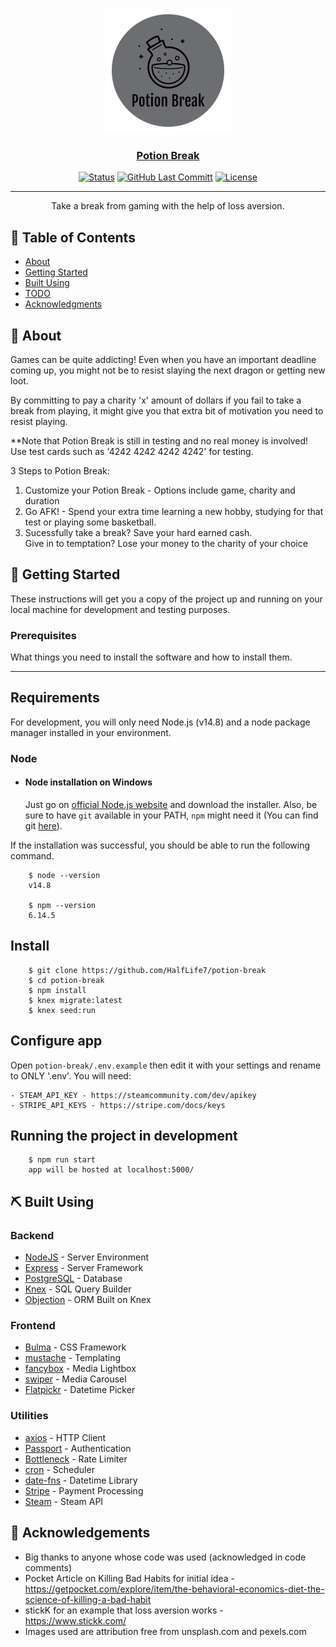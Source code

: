 <p align="center">
  <a href="https://potion-break.herokuapp.com/" rel="noopener">
 <img width=200px height=200px src="https://github.com/HalfLife7/potion-break/blob/master/public/images/big-potion-break-logo.png?raw=true" alt="Project logo"></a>
</p>

<h3 align="center"><a href="https://potion-break.herokuapp.com/">Potion Break</a></h3>

<div align="center">

[![Status](https://img.shields.io/badge/status-active-success.svg)]()
[![GitHub Last Committ](https://img.shields.io/github/last-commit/HalfLife7/potion-break)](https://github.com/HalfLife7/potion-break/commits/master)
[![License](https://img.shields.io/github/license/HalfLife7/potion-break)](/LICENSE)

</div>

---

<p align="center"> Take a break from gaming with the help of loss aversion.
    <br> 
</p>

## 📝 Table of Contents

- [About](#about)
- [Getting Started](#getting_started)
- [Built Using](#built_using)
- [TODO](./TODO.md)
- [Acknowledgments](#acknowledgement)

## 🧐 About <a name = "about"></a>

<p>Games can be quite addicting! Even when you have an important deadline coming up, you might not be to resist slaying the next dragon or getting new loot.</p>

<p>By committing to pay a charity 'x' amount of dollars if you fail to take a break from playing, it might give you that extra bit of motivation you need to resist playing.</p>

<p>**Note that Potion Break is still in testing and no real money is involved! Use test cards such as '4242 4242 4242 4242' for testing.</p>

<p>3 Steps to Potion Break:</p>

<ol>
  <li>Customize your Potion Break - Options include game, charity and duration</li>
  <li>Go AFK! - Spend your extra time learning a new hobby, studying for that test or playing some basketball.</li>
  <li>Sucessfully take a break? Save your hard earned cash.<br>Give in to temptation? Lose your money to the charity of your choice</li>
</ol>

## 🏁 Getting Started <a name = "getting_started"></a>

These instructions will get you a copy of the project up and running on your local machine for development and testing purposes.

### Prerequisites

What things you need to install the software and how to install them.

---

## Requirements

For development, you will only need Node.js (v14.8) and a node package manager installed in your environment.

### Node

- #### Node installation on Windows

  Just go on [official Node.js website](https://nodejs.org/) and download the installer.
  Also, be sure to have `git` available in your PATH, `npm` might need it (You can find git [here](https://git-scm.com/)).

If the installation was successful, you should be able to run the following command.

```
    $ node --version
    v14.8

    $ npm --version
    6.14.5
```

## Install

```
    $ git clone https://github.com/HalfLife7/potion-break
    $ cd potion-break
    $ npm install
    $ knex migrate:latest
    $ knex seed:run
```

## Configure app

Open `potion-break/.env.example` then edit it with your settings and rename to ONLY '.env'. You will need:

```
- STEAM_API_KEY - https://steamcommunity.com/dev/apikey
- STRIPE_API_KEYS - https://stripe.com/docs/keys
```

## Running the project in development

```
    $ npm run start
    app will be hosted at localhost:5000/
```

## ⛏️ Built Using <a name = "built_using"></a>

### Backend

- [NodeJS](https://nodejs.org/en/) - Server Environment
- [Express](https://expressjs.com/) - Server Framework
- [PostgreSQL](https://www.postgresql.org/) - Database
- [Knex](http://knexjs.org/) - SQL Query Builder
- [Objection](https://vincit.github.io/objection.js/) - ORM Built on Knex

### Frontend

- [Bulma](https://bulma.io/) - CSS Framework
- [mustache](https://mustache.github.io/) - Templating
- [fancybox](http://fancyapps.com/fancybox/3/) - Media Lightbox
- [swiper](https://swiperjs.com/) - Media Carousel
- [Flatpickr](https://flatpickr.js.org/) - Datetime Picker

### Utilities

- [axios](https://www.npmjs.com/package/axios) - HTTP Client
- [Passport](http://www.passportjs.org/) - Authentication
- [Bottleneck](https://github.com/SGrondin/bottleneck#readme) - Rate Limiter
- [cron](https://www.npmjs.com/package/cron) - Scheduler
- [date-fns](https://date-fns.org/) - Datetime Library
- [Stripe](https://stripe.com/) - Payment Processing
- [Steam](https://steamcommunity.com/dev) - Steam API

## 🎉 Acknowledgements <a name = "acknowledgement"></a>

- Big thanks to anyone whose code was used (acknowledged in code comments)
- Pocket Article on Killing Bad Habits for initial idea - https://getpocket.com/explore/item/the-behavioral-economics-diet-the-science-of-killing-a-bad-habit
- stickK for an example that loss aversion works - https://www.stickk.com/
- Images used are attribution free from unsplash.com and pexels.com
